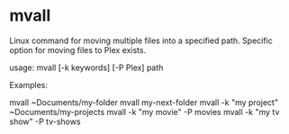 # mvall
Linux command for moving multiple files into a specified path. Specific option for moving files to Plex exists. 

usage: mvall [-k keywords] [-P Plex] path

Examples:

mvall ~Documents/my-folder
mvall my-next-folder
mvall -k "my project" ~Documents/my-projects
mvall -k "my movie" -P movies
mvall -k "my tv show" -P tv-shows